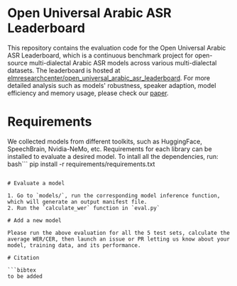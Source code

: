 # Open Universal Arabic ASR Leaderboard

This repository contains the evaluation code for the Open Universal Arabic ASR Leaderboard, which is a continuous benchmark project for open-source multi-dialectal Arabic ASR models across various multi-dialectal datasets. The leaderboard is hosted at [elmresearchcenter/open_universal_arabic_asr_leaderboard](https://huggingface.co/spaces/elmresearchcenter/open_universal_arabic_asr_leaderboard). For more detailed analysis such as models' robustness, speaker adaption, model efficiency and memory usage, please check our [paper]().

# Requirements

We collected models from different toolkits, such as HuggingFace, SpeechBrain, Nvidia-NeMo, etc. Requirements for each library can be installed to evaluate a desired model. To intall all the dependencies, run:
bash```
pip install -r requirements/requirements.txt
```

# Evaluate a model

1. Go to `models/`, run the corresponding model inference function, which will generate an output manifest file.
2. Run the `calculate_wer` function in `eval.py`

# Add a new model

Please run the above evaluation for all the 5 test sets, calculate the average WER/CER, then launch an issue or PR letting us know about your model, training data, and its performance.

# Citation 

```bibtex
to be added
```